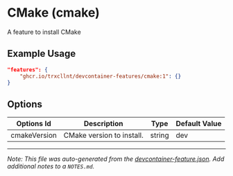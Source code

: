 
# CMake (cmake)

A feature to install CMake

## Example Usage

```json
"features": {
    "ghcr.io/trxcllnt/devcontainer-features/cmake:1": {}
}
```

## Options

| Options Id | Description | Type | Default Value |
|-----|-----|-----|-----|
| cmakeVersion | CMake version to install. | string | dev |



---

_Note: This file was auto-generated from the [devcontainer-feature.json](https://github.com/trxcllnt/devcontainer-features/blob/main/src/cmake/devcontainer-feature.json).  Add additional notes to a `NOTES.md`._
